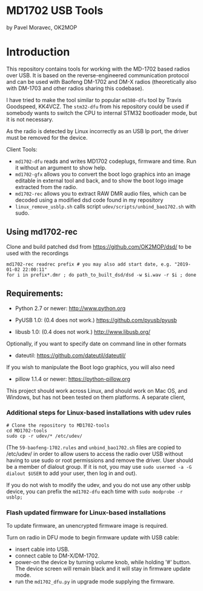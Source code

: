 # MD1702 USB Tools #

by Pavel Moravec, OK2MOP

# Introduction #

This repository contains tools for working with the MD-1702 based radios
over USB. It is based on the reverse-engineered communication protocol and
can be used with Baofeng DM-1702 and DM-X radios (theoretically also with
DM-1703 and other radios sharing this codebase).

I have tried to make the tool similar to popular `md380-dfu` tool by Travis
Goodspeed, KK4VCZ. The `stm32-dfu` from his repository could be used if somebody
wants to switch the CPU to internal STM32 bootloader mode, but it is not
necessary.

As the radio is detected by Linux incorrectly as an USB lp port, the driver
must be removed for the device.

Client Tools:
* `md1702-dfu` reads and writes MD1702 codeplugs, firmware and time. Run it without
an argument to show help.
* `md1702-gfx` allows you to convert the boot logo graphics into an image editable in
external tool and back, and to show the boot logo image extracted from the radio.
* `md1702-rec` allows you to extract RAW DMR audio files, which can be decoded using
a modified dsd code found in my repository
* `linux_remove_usblp.sh` calls script `udev/scripts/unbind_bao1702.sh` with sudo.

## Using md1702-rec ##
Clone and build patched dsd from https://github.com/OK2MOP/dsd/ to be used with the
recordings

```
md1702-rec readrec prefix # you may also add start date, e.g. "2019-01-02 22:00:11"
for i in prefix*.dmr ; do path_to_built_dsd/dsd -w $i.wav -r $i ; done
```

## Requirements: ##

* Python 2.7 or newer:
  http://www.python.org

* PyUSB 1.0:  (0.4 does not work.)
  https://github.com/pyusb/pyusb

* libusb 1.0: (0.4 does not work.)
  http://www.libusb.org/

Optionally, if you want to specify date on command line in other formats

* dateutil:
  https://github.com/dateutil/dateutil/

If you wish to manipulate the Boot logo graphics, you will also need

* pillow 1.1.4 or newer:
  https://python-pillow.org

This project should work across Linux, and should work on Mac OS, and Windows, but has
not been tested on them platforms.  A separate client,

### Additional steps for Linux-based installations with udev rules ###

```
# Clone the repository to MD1702-tools
cd MD1702-tools
sudo cp -r udev/* /etc/udev/
```
(The ```59-baofeng-1702.rules``` and ```unbind_bao1702.sh``` files are copied to /etc/udev/ in order to allow users to access the radio over USB without having to use sudo or root permissions and remove the driver. User should be a member of dialout group. If it is not, you may use ```sudo usermod -a -G dialout $USER``` to add your user, then log in and out).

If you do not wish to modify the udev, and you do not use any other usblp device, you can
prefix the `md1702-dfu` each time with ```sudo modprobe -r usblp;```

### Flash updated firmware for Linux-based installations ###

To update firmware, an unencrypted firmware image is required.

Turn on radio in DFU mode to begin firmware update with USB cable:
* insert cable into USB.
* connect cable to DM-X/DM-1702.
* power-on the device by turning volume knob, while holding '#' button. The device screen will
remain black and it will stay in firmware update mode.
* run the ```md1702_dfu.py``` in upgrade mode supplying the firmware.
